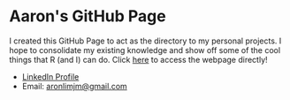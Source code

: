 # Aaron's GitHub Page

I created this GitHub Page to act as the directory to my personal projects.
I hope to consolidate my existing knowledge and show off some of the cool things that R (and I) can do.
Click [here](https://aaron0696.github.io/) to access the webpage directly!

* [LinkedIn Profile](https://www.linkedin.com/in/aaron-lim-b30898135/)
* Email: aronlimjm@gmail.com
